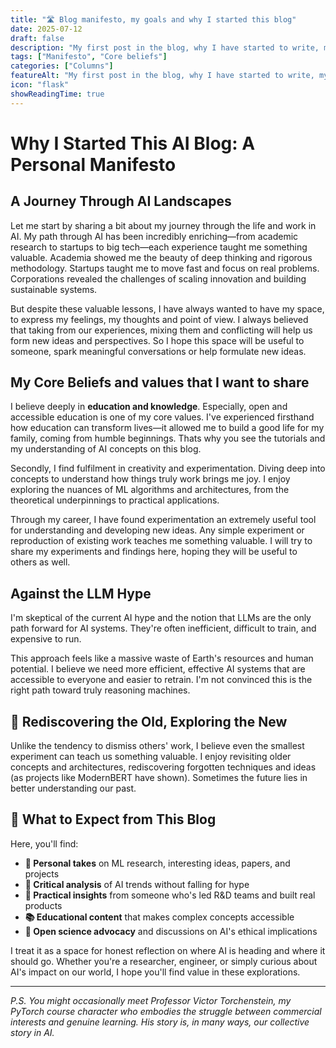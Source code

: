```yaml
---
title: "🛣️ Blog manifesto, my goals and why I started this blog"
date: 2025-07-12
draft: false
description: "My first post in the blog, why I have started to write, my goals and values"
tags: ["Manifesto", "Core beliefs"]
categories: ["Columns"]
featureAlt: "My first post in the blog, why I have started to write, my goals and values"
icon: "flask"
showReadingTime: true
---
```


# Why I Started This AI Blog: A Personal Manifesto

## A Journey Through AI Landscapes

Let me start by sharing a bit about my journey through the life and work in AI. My path through AI has been incredibly enriching—from academic research to startups to big tech—each experience taught me something valuable. Academia showed me the beauty of deep thinking and rigorous methodology. Startups taught me to move fast and focus on real problems. Corporations revealed the challenges of scaling innovation and building sustainable systems.

But despite these valuable lessons, I have always wanted to have my space, to express my feelings, my thoughts and point of view. 
 I always believed that taking from our experiences, mixing them and conflicting will help us form new ideas and perspectives. So I hope this space will be useful to someone, spark meaningful conversations or help formulate new ideas. 


## My Core Beliefs and values that I want to share

I believe deeply in **education and knowledge**. Especially, open and accessible education is one of my core values. I've experienced firsthand how education can transform lives—it allowed me to build a good life for my family, coming from humble beginnings. Thats why you see the tutorials and my understanding of AI concepts on this blog.

Secondly, I find fulfilment in creativity and experimentation. Diving deep into concepts to understand how things truly work brings me joy. I enjoy exploring the nuances of ML algorithms and architectures, from the theoretical underpinnings to practical applications. 

Through my career, I have found experimentation an extremely useful tool for understanding and developing new ideas. Any simple experiment or reproduction of existing work teaches me something valuable. I will try to share my experiments and findings here, hoping they will be useful to others as well.

## Against the LLM Hype

I'm skeptical of the current AI hype and the notion that LLMs are the only path forward for AI systems. They're often inefficient, difficult to train, and expensive to run.

This approach feels like a massive waste of Earth's resources and human potential. I believe we need more efficient, effective AI systems that are accessible to everyone and easier to retrain. I'm not convinced this is the right path toward truly reasoning machines.


## 🔄 Rediscovering the Old, Exploring the New

Unlike the tendency to dismiss others' work, I believe even the smallest experiment can teach us something valuable. I enjoy revisiting older concepts and architectures, rediscovering forgotten techniques and ideas (as projects like ModernBERT have shown). Sometimes the future lies in better understanding our past.

## 🎯 What to Expect from This Blog

Here, you'll find:

- **🤔 Personal takes** on ML research, interesting ideas, papers, and projects
- **🧠 Critical analysis** of AI trends without falling for hype
- **🔧 Practical insights** from someone who's led R&D teams and built real products
- **📚 Educational content** that makes complex concepts accessible
- **🌱 Open science advocacy** and discussions on AI's ethical implications

I treat it as a  space for honest reflection on where AI is heading and where it should go. Whether you're a researcher, engineer, or simply curious about AI's impact on our world, I hope you'll find value in these explorations.


---

*P.S. You might occasionally meet Professor Victor Torchenstein, my PyTorch course character who embodies the struggle between commercial interests and genuine learning. His story is, in many ways, our collective story in AI.*
